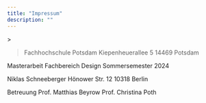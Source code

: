 ```yaml
---
title: "Impressum"
description: ""
---
```

­­­> 
> 
> Fachhochschule Potsdam
Kiepenheuerallee 5
14469 Potsdam

Masterarbeit
Fachbereich Design
Sommersemester 2024

Niklas Schneeberger
Hönower Str. 12
10318 Berlin

Betreuung
Prof. Matthias Beyrow
Prof. Christina Poth